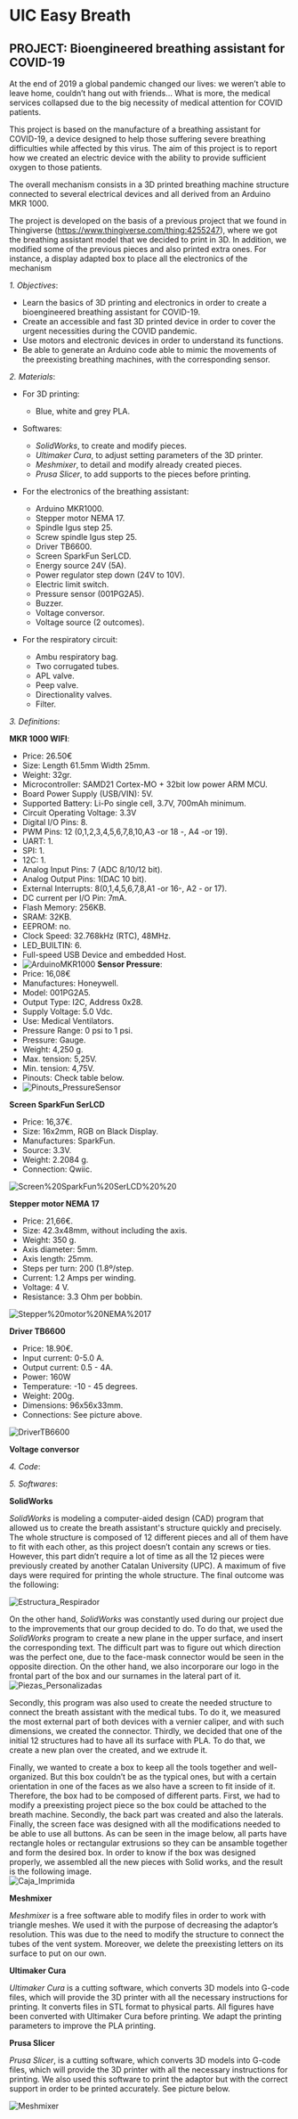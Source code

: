 # UIC Easy Breath
## PROJECT: **Bioengineered breathing assistant for COVID-19**


At the end of 2019 a global pandemic changed our lives: we weren’t able to leave home, couldn’t hang out with friends… What is more, the medical services collapsed due to the big necessity of medical attention for COVID patients.

This project is based on the manufacture of a breathing assistant for COVID-19, a device designed to help those suffering severe breathing difficulties while affected by this virus. The aim of this project is to report how we created an electric device with the ability to provide sufficient oxygen to those patients.

The overall mechanism consists in a 3D printed breathing machine structure connected to several electrical devices and all derived from an Arduino MKR 1000.

The project is developed on the basis of a previous project that we found in Thingiverse (https://www.thingiverse.com/thing:4255247), where we got the breathing assistant model that we decided to print in 3D. In addition, we modified some of the previous pieces and also printed extra ones. For instance,  a display adapted box to place all the electronics of the mechanism



_1. Objectives_: 

- Learn the basics of 3D printing and electronics in order to create a bioengineered breathing assistant for COVID-19.
- Create an accessible and fast 3D printed device in order to cover the urgent necessities during the COVID pandemic.
- Use motors and electronic devices in order to understand its functions.
- Be able to generate an Arduino code able to mimic the movements of the preexisting breathing machines, with the corresponding sensor.


_2. Materials_: 

- For 3D printing: 
   - Blue, white and grey PLA.


- Softwares:
   - _SolidWorks_, to create and modify pieces.
   - _Ultimaker Cura_, to adjust setting parameters of the 3D printer.
   - _Meshmixer_, to detail and modify already created pieces.
   - _Prusa Slicer_, to add supports to the pieces before printing.


- For the electronics of the breathing assistant:
   - Arduino MKR1000.
   - Stepper motor NEMA 17.
   - Spindle Igus step 25.
   - Screw spindle Igus step 25.
   - Driver TB6600.
   - Screen SparkFun SerLCD.
   - Energy source 24V (5A).
   - Power regulator step down (24V to 10V).
   - Electric limit switch.
   - Pressure sensor (001PG2A5).
   - Buzzer.
   - Voltage conversor.
   - Voltage source (2 outcomes).


 - For the respiratory circuit:
   - Ambu respiratory bag.
   - Two corrugated tubes.
   - APL valve.
   - Peep valve.
   - Directionality valves.
   - Filter.

_3. Definitions_:

**MKR 1000 WIFI**:
- Price: 26.50€ 
- Size: Length 61.5mm Width 25mm.
- Weight: 32gr.
- Microcontroller: SAMD21 Cortex-MO + 32bit low power ARM MCU.
- Board Power Supply (USB/VIN): 5V.
- Supported Battery: Li-Po single cell, 3.7V, 700mAh minimum.
- Circuit Operating Voltage: 3.3V
- Digital I/O Pins: 8.
- PWM Pins: 12 (0,1,2,3,4,5,6,7,8,10,A3 -or 18 -, A4 -or 19).
- UART: 1.
- SPI: 1.
- 12C: 1.
- Analog Input Pins: 7 (ADC 8/10/12 bit).
- Analog Output Pins: 1(DAC 10 bit).
- External Interrupts: 8(0,1,4,5,6,7,8,A1 -or 16-, A2 - or 17).
- DC current per I/O Pin: 7mA.
- Flash Memory: 256KB.
- SRAM: 32KB.
- EEPROM: no.
- Clock Speed: 32.768kHz (RTC), 48MHz.
- LED_BUILTIN: 6.
- Full-speed USB Device and embedded Host.
- ![ArduinoMKR1000](https://github.com/roboticsuic/UIC-Easy-Breath/blob/main/Extra/ArduinoMKR1000.jpg)
**Sensor Pressure**:
- Price: 16,08€
- Manufactures: Honeywell.
- Model: 001PG2A5.
- Output Type: I2C, Address 0x28.
- Supply Voltage:  5.0 Vdc.
- Use: Medical Ventilators.
- Pressure Range: 0 psi to 1 psi.
- Pressure: Gauge.
- Weight: 4,250 g.
- Max. tension: 5,25V.
- Min. tension: 4,75V.
- Pinouts: Check table below.
- ![Pinouts_PressureSensor](https://github.com/roboticsuic/UIC-Easy-Breath/blob/main/Extra/Pinouts_PressureSensor.png)

**Screen SparkFun SerLCD**
- Price: 16,37€.
- Size: 16x2mm, RGB on Black Display.
- Manufactures: SparkFun.
- Source: 3.3V.
- Weight: 2.2084 g.
- Connection: Qwiic.


![Screen%20SparkFun%20SerLCD%20%20](https://github.com/roboticsuic/UIC-Easy-Breath/blob/main/Extra/Screen%20SparkFun%20SerLCD%20%20.jpg)

**Stepper motor NEMA 17**
- Price: 21,66€.
- Size: 42.3x48mm, without including the axis.
- Weight: 350 g.
- Axis diameter: 5mm.
- Axis length: 25mm.
- Steps per turn: 200 (1.8º/step.
- Current: 1.2 Amps per winding.
- Voltage: 4 V.
- Resistance: 3.3 Ohm per bobbin.
 
![Stepper%20motor%20NEMA%2017](https://github.com/roboticsuic/UIC-Easy-Breath/blob/main/Extra/Stepper%20motor%20NEMA%2017.jpg)

**Driver TB6600**
- Price: 18.90€.
- Input current: 0-5.0 A.
- Output current: 0.5 - 4A.
- Power: 160W
- Temperature: -10 - 45 degrees.
- Weight: 200g.
- Dimensions: 96x56x33mm.
- Connections: See picture above.

![DriverTB6600](https://github.com/roboticsuic/UIC-Easy-Breath/blob/main/Extra/DriverTB6600.png)

**Voltage conversor**


_4. Code_: 


_5. Softwares_: 

**SolidWorks**

 _SolidWorks_ is modeling a computer-aided design (CAD) program that allowed us to create the breath assistant's structure quickly and precisely. The whole structure is composed of 12 different pieces and all of them have to fit with each other, as this project doesn’t contain any screws or ties. However, this part didn’t require a lot of time as all the 12 pieces were previously created by another Catalan University (UPC). A maximum of five days were required for printing the whole structure. The final outcome was the following: 
 
 ![Estructura_Respirador](https://github.com/roboticsuic/UIC-Easy-Breath/blob/main/3D%20files/Estructura_Respirador.JPG)
 

On the other hand, _SolidWorks_ was constantly used during our project due to the improvements that our group decided to do. To do that, we used the _SolidWorks_ program to create a new plane in the upper surface, and insert the corresponding text. The difficult part was to figure out which direction was the perfect one, due to the face-mask connector would be seen in the opposite direction. On the other hand, we also incorporare our logo in the frontal part of the box and our surnames in the lateral part of it.
![Piezas_Personalizadas](https://github.com/roboticsuic/UIC-Easy-Breath/blob/main/Extra/Piezas_Personalizadas.JPG)


Secondly, this program was also used to create the needed structure to connect the breath assistant with the medical tubs. To do it, we measured the most external part of both devices with a vernier caliper, and with such dimensions, we created the connector.
Thirdly, we decided that one of the initial 12 structures had to have all its surface with PLA. To do that, we create a new plan over the created, and we extrude it. 

Finally, we wanted to create a box to keep all the tools together and well-organized. But this box couldn’t be as the typical ones, but with a certain orientation in one of the faces as we also have a screen to fit inside of it. Therefore, the box had to be composed of different parts. First, we had to modify a preexisting project piece so the box could be attached to the breath machine. Secondly, the back part was created and also the laterals. Finally, the screen face  was designed with all the modifications needed to be able to use all buttons. As can be seen in the image below, all parts have rectangle holes or rectangular extrusions so they can be ansamble together and form the desired box.
In order to know if the box was designed properly, we assembled all the new pieces with Solid works, and the result is the following image.  
![Caja_Imprimida](https://github.com/roboticsuic/UIC-Easy-Breath/blob/main/3D%20files/Caja_Imprimida.JPG)

**Meshmixer**

_Meshmixer_ is a free software able to modify files in order to work with triangle meshes. We used it with the purpose of decreasing the adaptor’s resolution. This was due to the need to modify the structure to connect the tubes of the vent system. Moreover, we delete the preexisting letters on its surface to put on our own.

**Ultimaker Cura**

_Ultimaker Cura_ is a cutting software, which converts 3D models into G-code files, which will provide the 3D printer with all the necessary instructions for printing. It converts files in STL format to physical parts. All figures have been converted with Ultimaker Cura before printing. We adapt the printing parameters to improve the PLA printing.    

**Prusa Slicer**

_Prusa Slicer_, is a cutting software, which converts 3D models into G-code files, which will provide the 3D printer with all the necessary instructions for printing. We also used this software to print the adaptor but with the correct support in order to be printed accurately. See picture below.

![Meshmixer](https://github.com/roboticsuic/UIC-Easy-Breath/blob/main/3D%20files/Meshmixer.png)
